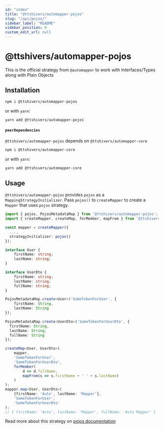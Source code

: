 ```yaml
---
id: "index"
title: "@ttshivers/automapper-pojos"
slug: "/api/pojos/"
sidebar_label: "README"
sidebar_position: 0
custom_edit_url: null
---
```


# @ttshivers/automapper-pojos

This is the official strategy from `@automapper` to work with Interfaces/Types along with Plain Objects

## Installation

```sh
npm i @ttshivers/automapper-pojos
```

or with `yarn`:

```sh
yarn add @ttshivers/automapper-pojos
```

#### `peerDependencies`

`@ttshivers/automapper-pojos` depends on `@ttshivers/automapper-core`

```sh
npm i @ttshivers/automapper-core
```

or with `yarn`:

```sh
yarn add @ttshivers/automapper-core
```

## Usage

`@ttshivers/automapper-pojos` provides `pojos` as a `MappingStrategyInitializer`. Pass `pojos()` to `createMapper` to create a `Mapper`
that uses `pojos` strategy.

```ts
import { pojos, PojosMetadataMap } from '@ttshivers/automapper-pojos';
import { createMapper, createMap, forMember, mapFrom } from '@ttshivers/automapper-core';

const mapper = createMapper({
  ...,
  strategyInitializer: pojos()
});

interface User {
    firstName: string;
    lastName: string;
}

interface UserDto {
    firstName: string;
    lastName: string;
    fullName: string;
}

PojosMetadataMap.create<User>('SomeTokenForUser', {
    firstName: String,
    lastName: String
});

PojosMetadataMap.create<UserDto>('SomeTokenForUserDto', {
  firstName: String,
  lastName: String,
  fullName: String
});

createMap<User, UserDto>(
    mapper,
    'SomeTokenForUser',
    'SomeTokenForUserDto',
    forMember(
        d => d.fullName,
        mapFrom(s => s.firstName + ' ' + s.lastName)
    )
);
mapper.map<User, UserDto>(
    {firstName: 'Auto', lastName: 'Mapper'},
    'SomeTokenForUser',
    'SomeTokenForUserDto'
);
// { firstName: 'Auto', lastName: 'Mapper', fullName: 'Auto Mapper' }
```

Read more about this strategy on [pojos documentation](https://automapperts.netlify.app/docs/plugins-system/introduce-to-pojos)
